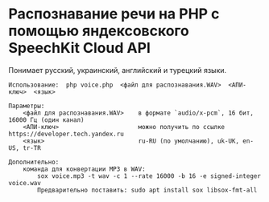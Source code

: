 # Распознавание речи на PHP с помощью яндексовского SpeechKit Cloud API

Понимает русский, украинский, английский и турецкий языки.

```
Использование:  php voice.php  <файл для распознавания.WAV>  <АПИ-ключ>  <язык>

Параметры: 
	<файл для распознавания.WAV>    в формате `audio/x-pcm`, 16 бит, 16000 Гц (один канал)
	<АПИ-ключ>                      можно получить по ссылке https://developer.tech.yandex.ru
	<язык>                          ru-RU (по умолчанию), uk-UK, en-US, tr-TR

Дополнительно: 
	команда для конвертации MP3 в WAV: 
		sox voice.mp3 -t wav -c 1 --rate 16000 -b 16 -e signed-integer voice.wav
		Предварительно поставить: sudo apt install sox libsox-fmt-all
```
